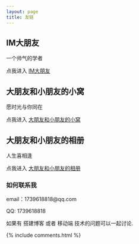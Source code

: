```yaml
---
layout: page
title: 友链
---
```


<p>

<h2> IM大朋友 </h2>  

<p>

一个帅气的学者

点我进入 <a target="_blank" href='https://jing-hua.github.io/'>IM大朋友</a> 

<p>

<h2> 大朋友和小朋友的小窝 </h2>  
  愿时光与你同在

点我进入 <a target="_blank" href='https://jing-hua.github.io/dd#!/'>大朋友和小朋友的小窝</a> 

<h2> 大朋友和小朋友的相册 </h2>  
  人生喜相逢

点我进入 <a target="_blank" href='https://jing-hua.github.io/xc/'>大朋友和小朋友的相册</a> 

<p>

<p> 

<p> 

<p> 

<p> 


<h3> 如何联系我 </h3>  

<p> 
email：1739618818@qq.com       
<p> 
QQ: 1739618818
<p> 
如果有 搭建博客 或者 移动端 技术的问题可以一起讨论.
<p> 


{% include comments.html %}

